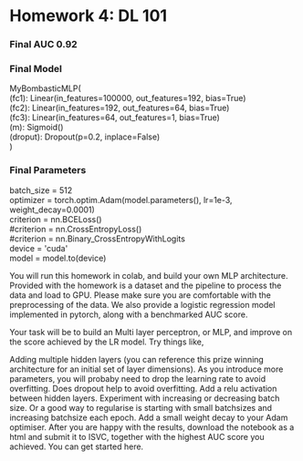 # Homework 4: DL 101

### Final AUC 0.92

### Final Model
MyBombasticMLP( \
  (fc1): Linear(in_features=100000, out_features=192, bias=True) \
  (fc2): Linear(in_features=192, out_features=64, bias=True) \
  (fc3): Linear(in_features=64, out_features=1, bias=True) \
  (m): Sigmoid() \
  (droput): Dropout(p=0.2, inplace=False) \
)

### Final Parameters
batch_size = 512 \
optimizer = torch.optim.Adam(model.parameters(), lr=1e-3, weight_decay=0.0001) \
criterion = nn.BCELoss() \
#criterion = nn.CrossEntropyLoss() \
#criterion = nn.Binary_CrossEntropyWithLogits \
device = 'cuda' \
model = model.to(device) 




You will run this homework in colab, and build your own MLP architecture.
Provided with the homework is a dataset and the pipeline to process the data and load to GPU. Please make sure you are comfortable with the preprocessing of the data.
We also provide a logistic regression model implemented in pytorch, along with a benchmarked AUC score.

Your task will be to build an Multi layer perceptron, or MLP, and improve on the score achieved by the LR model.
Try things like,

Adding multiple hidden layers (you can reference this prize winning architecture for an initial set of layer dimensions).
As you introduce more parameters, you will probaby need to drop the learning rate to avoid overfitting.
Does dropout help to avoid overfitting.
Add a relu activation between hidden layers.
Experiment with increasing or decreasing batch size. Or a good way to regularise is starting with small batchsizes and increasing batchsize each epoch.
Add a small weight decay to your Adam optimiser.
After you are happy with the results, download the notebook as a html and submit it to ISVC, together with the highest AUC score you achieved.
You can get started here.
